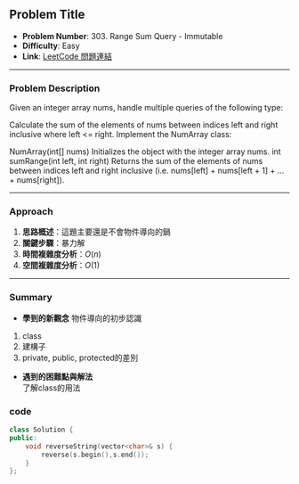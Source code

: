 ## Problem Title

- **Problem Number**:  303. Range Sum Query - Immutable
- **Difficulty**: Easy
- **Link**: [LeetCode 問題連結](https://leetcode.com/problems/range-sum-query-immutable/description/)

---

### Problem Description

Given an integer array nums, handle multiple queries of the following type:

Calculate the sum of the elements of nums between indices left and right inclusive where left <= right.
Implement the NumArray class:

NumArray(int[] nums) Initializes the object with the integer array nums.
int sumRange(int left, int right) Returns the sum of the elements of nums between indices left and right inclusive (i.e. nums[left] + nums[left + 1] + ... + nums[right]).
 
---

### Approach

1. **思路概述**：這題主要還是不會物件導向的鍋
2. **關鍵步驟**：暴力解
3. **時間複雜度分析**：$O(n)$  
4. **空間複雜度分析**：$O(1)$  

---

### Summary

- **學到的新觀念** 
物件導向的初步認識
1. class
2. 建構子
3. private, public, protected的差別

- **遇到的困難點與解法**  
了解class的用法

### code
```cpp
class Solution {
public:
    void reverseString(vector<char>& s) {
        reverse(s.begin(),s.end());
    }
};
```